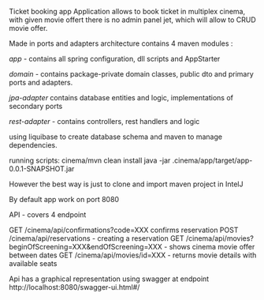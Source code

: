 Ticket booking app
Application allows to book ticket in  multiplex cinema, with given movie offert there is no admin panel jet, which will allow to CRUD movie offer.

Made in ports and adapters architecture
contains 4 maven modules :

*app* - contains all spring configuration, dll scripts and AppStarter

*domain* -  contains package-private domain classes, public dto and primary ports and adapters.

*jpa-adapter* contains database entities and logic, implementations of secondary ports

*rest-adapter* - contains controllers, rest handlers and logic

using liquibase to create database schema and maven to manage dependencies.

running scripts:
cinema/mvn clean install
java -jar .cinema/app/target/app-0.0.1-SNAPSHOT.jar

However the best way is just to clone and import maven project in IntelJ

By default app work on port 8080

API - covers 4 endpoint

GET /cinema/api/confirmations?code=XXX confirms reservation
POST /cinema/api/reservations - creating a reservation
GET /cinema/api/movies?beginOfScreening=XXX&endOfScreening=XXX - shows cinema movie offer between dates
GET /cinema/api/movies/id=XXX - returns movie details with available seats

Api has a graphical representation using swagger at endpoint http://localhost:8080/swagger-ui.html#/

